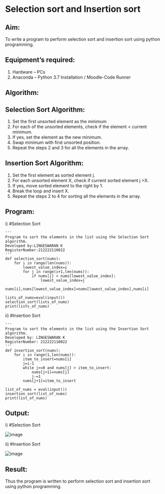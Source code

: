 # Selection sort and Insertion sort
## Aim:
To write a program to perform selection sort and insertion sort using python programming.
## Equipment’s required:
1.	Hardware – PCs
2.	Anaconda – Python 3.7 Installation / Moodle-Code Runner
## Algorithm:
## Selection Sort Algorithm:
1.	Set the first unsorted element as the minimum
2.	For each of the unsorted elements, check if the element < current minimum.
3.	If yes, set the element as the new minimum.
4.	Swap minimum with first unsorted position.
5.	Repeat the steps 2 and 3 for all the elements in the array.
## Insertion Sort Algorithm:
1.	Set the first element as sorted element j.
2.	For each unsorted element X, check if current sorted element j >X.
3.	If yes, move sorted element to the right by 1.
4.	Break the loop and insert X.
5.	Repeat the steps 2 to 4 for sorting all the elements in the array.
## Program:
i)	#Selection Sort
```
''' 
Program to sort the elements in the list using the Selection Sort algorithm.
Developed by:LINGESWARAN K
RegisterNumber:212222110022
'''
def selection_sort(nums):
    for i in range(len(nums)):
        lowest_value_index=i
        for j in range(i+1,len(nums)):
            if nums[j] < nums[lowest_value_index]:
                lowest_value_index=j
        nums[i],nums[lowest_value_index]=nums[lowest_value_index],nums[i]
        
lists_of_nums=eval(input())
selection_sort(lists_of_nums)
print(lists_of_nums)
```
ii)	#Insertion Sort
```
''' 
Program to sort the elements in the list using the Insertion Sort algorithm.
Developed by: LINGESWARAN K
RegisterNumber: 212222110022
'''
def insertion_sort(nums):
    for i in range(1,len(nums)):
        item_to_insert=nums[i]
        j=i-1
        while j>=0 and nums[j] > item_to_insert:
            nums[j+1]=nums[j]
            j-=1
        nums[j+1]=item_to_insert

list_of_nums = eval(input())
insertion_sort(list_of_nums)
print(list_of_nums)

```

## Output:
i)	#Selection Sort

![image](https://github.com/Lingeswaran04/Sorting-Algorithm/assets/119103865/fdce80cb-c2d5-4d0a-a7fe-7886c7e1f686)

ii)	#Insertion Sort

![image](https://github.com/Lingeswaran04/Sorting-Algorithm/assets/119103865/cf75fad2-d359-4123-93a9-f3c3977dbfcb)


## Result:
Thus the program is written to perform selection sort and insertion sort using python programming.
